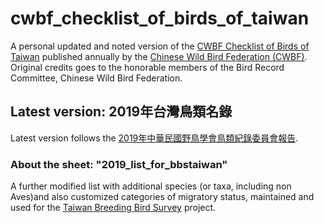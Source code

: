 # cwbf_checklist_of_birds_of_taiwan
A personal updated and noted version of the [CWBF Checklist of Birds of Taiwan](http://www.bird.org.tw/index.php/works/lists) published annually by the [Chinese Wild Bird Federation (CWBF)](http://www.bird.org.tw/index.php/about/mission). Original credits goes to the honorable members of the Bird Record Committee, Chinese Wild Bird Federation.

## Latest version: 2019年台灣鳥類名錄
Latest version follows the [2019年中華民國野鳥學會鳥類紀錄委員會報告](http://www.bird.org.tw/index.php/news/cwbf/1113-2019).

### About the sheet: "2019_list_for_bbstaiwan"
A further modified list with additional species (or taxa, including non Aves)and also customized categories of migratory status, maintained and used for the [Taiwan Breeding Bird Survey](http://bbstaiwan.tw/) project.
